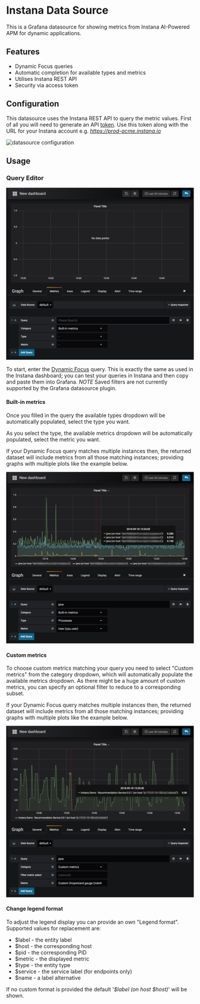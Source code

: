 # Instana Data Source

This is a Grafana datasource for showing metrics from Instana AI-Powered APM for dynamic applications.

## Features

- Dynamic Focus queries
- Automatic completion for available types and metrics
- Utilises Instana REST API
- Security via access token

## Configuration

This datasource uses the Instana REST API to query the metric values. First of all you will need to generate an API [token](https://docs.instana.io/quick_start/api/). Use this token along with the URL for your Instana account e.g. *https://prod-acme.instana.io*

![datasource configuration](https://raw.githubusercontent.com/instana/instana-grafana-datasource/master/screenshots/datasource-sml.png)

## Usage

### Query Editor

![empty query editor](https://raw.githubusercontent.com/instana/instana-grafana-datasource/master/screenshots/empty-query-sml.png)

To start, enter the [Dynamic Focus](https://docs.instana.io/core_concepts/dynamic_focus/) query. This is exactly the same as used in the Instana dashboard; you can test your queries in Instana and then copy and paste them into Grafana. *NOTE* Saved filters are not currently supported by the Grafana datasource plugin.

#### Built-in metrics

Once you filled in the query the available types dropdown will be automatically populated, select the type you want.

As you select the type, the available metrics dropdown will be automatically populated, select the metric you want.

If your Dynamic Focus query matches multiple instances then, the returned dataset will include metrics from all those matching instances; providing graphs with multiple plots like the example below.

![multiple plot graph](https://raw.githubusercontent.com/instana/instana-grafana-datasource/master/screenshots/complete-query-sml.png)

#### Custom metrics

To choose custom metrics matching your query you need to select "Custom metrics" from the category dropdown, which will automatically populate the available metrics dropdown. As there might be a huge amount of custom metrics, you can specify an optional filter to reduce to a corresponding subset.

If your Dynamic Focus query matches multiple instances then, the returned dataset will include metrics from all those matching instances; providing graphs with multiple plots like the example below.

![custom plot graph](https://raw.githubusercontent.com/instana/instana-grafana-datasource/master/screenshots/custom-metrics-sml.png)

#### Change legend format

To adjust the legend display you can provide an own "Legend format". Supported values for replacement are:
- $label - the entity label
- $host - the corresponding host
- $pid - the corresponding PID
- $metric - the displayed metric
- $type - the entity type
- $service - the service label (for endpoints only)
- $name - a label alternative

If no custom format is provided the default '_$label (on host $host)_' will be shown.
